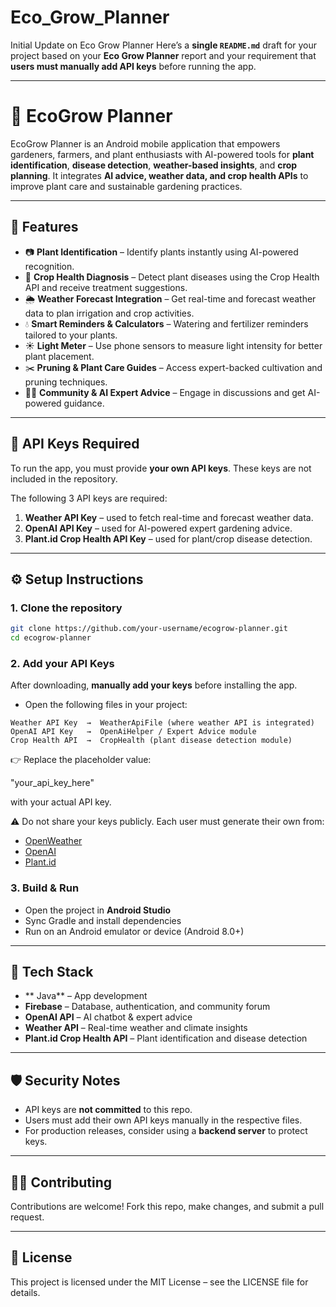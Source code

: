 # Eco_Grow_Planner
Initial Update on Eco Grow Planner
Here’s a **single `README.md`** draft for your project based on your **Eco Grow Planner** report and your requirement that **users must manually add API keys** before running the app.

---

# 🌱 EcoGrow Planner

EcoGrow Planner is an Android mobile application that empowers gardeners, farmers, and plant enthusiasts with AI-powered tools for **plant identification**, **disease detection**, **weather-based insights**, and **crop planning**. It integrates **AI advice, weather data, and crop health APIs** to improve plant care and sustainable gardening practices.

---

## 🚀 Features

* 📷 **Plant Identification** – Identify plants instantly using AI-powered recognition.
* 🦠 **Crop Health Diagnosis** – Detect plant diseases using the Crop Health API and receive treatment suggestions.
* 🌦 **Weather Forecast Integration** – Get real-time and forecast weather data to plan irrigation and crop activities.
* 💧 **Smart Reminders & Calculators** – Watering and fertilizer reminders tailored to your plants.
* ☀️ **Light Meter** – Use phone sensors to measure light intensity for better plant placement.
* ✂️ **Pruning & Plant Care Guides** – Access expert-backed cultivation and pruning techniques.
* 👩‍🌾 **Community & AI Expert Advice** – Engage in discussions and get AI-powered guidance.

---

## 🔑 API Keys Required

To run the app, you must provide **your own API keys**. These keys are not included in the repository.

The following 3 API keys are required:

1. **Weather API Key** – used to fetch real-time and forecast weather data.
2. **OpenAI API Key** – used for AI-powered expert gardening advice.
3. **Plant.id Crop Health API Key** – used for plant/crop disease detection.

---

## ⚙️ Setup Instructions

### 1. Clone the repository

```bash
git clone https://github.com/your-username/ecogrow-planner.git
cd ecogrow-planner
```

### 2. Add your API Keys

After downloading, **manually add your keys** before installing the app.

* Open the following files in your project:

```
Weather API Key  →  WeatherApiFile (where weather API is integrated)  
OpenAI API Key   →  OpenAiHelper / Expert Advice module  
Crop Health API  →  CropHealth (plant disease detection module)  
```

👉 Replace the placeholder value:


 "your_api_key_here"


with your actual API key.

⚠️ Do not share your keys publicly. Each user must generate their own from:

* [OpenWeather](https://openweathermap.org/api)
* [OpenAI](https://platform.openai.com/)
* [Plant.id](https://web.plant.id/plant-identification-api/)

### 3. Build & Run

* Open the project in **Android Studio**
* Sync Gradle and install dependencies
* Run on an Android emulator or device (Android 8.0+)

---

## 📌 Tech Stack

* ** Java** – App development
* **Firebase** – Database, authentication, and community forum
* **OpenAI API** – AI chatbot & expert advice
* **Weather API** – Real-time weather and climate insights
* **Plant.id Crop Health API** – Plant identification and disease detection

---

## 🛡️ Security Notes

* API keys are **not committed** to this repo.
* Users must add their own API keys manually in the respective files.
* For production releases, consider using a **backend server** to protect keys.

---

## 👩‍💻 Contributing

Contributions are welcome! Fork this repo, make changes, and submit a pull request.

---

## 📜 License

This project is licensed under the MIT License – see the LICENSE file for details.
